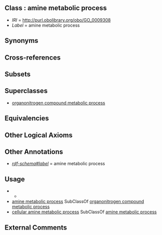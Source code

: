 
## Class : amine metabolic process

 * *IRI* = http://purl.obolibrary.org/obo/GO_0009308
 * *Label* = amine metabolic process

## Synonyms


## Cross-references


## Subsets


## Superclasses

 * [organonitrogen compound metabolic process](../../GO/64/GO_1901564.md)

## Equivalencies


## Other Logical Axioms


## Other Annotations

 * *[rdf-schema#label](../../el/rdf-schema#label.md)* = amine metabolic process

## Usage

 * -
 * [amine metabolic process](../../GO/08/GO_0009308.md) SubClassOf [organonitrogen compound metabolic process](../../GO/64/GO_1901564.md)
 * [cellular amine metabolic process](../../GO/06/GO_0044106.md) SubClassOf [amine metabolic process](../../GO/08/GO_0009308.md)

## External Comments

